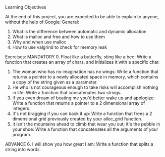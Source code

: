 Learning Objectives

At the end of this project, you are expected to be able to explain to anyone, without the help of Google:
General:

1. What is the difference	between automatic and dynamic allocation
2. What is malloc 	   and free and how to use them
3. Why and    when use malloc
4. How to use valgrind to check for memory leak

Exercises:
MANDATORY
0. Float like a butterfly, sting like a bee: Write a function that creates an array of chars, and initializes it with a specific char.
1. The woman who has no imagination has no wings: Write a function that returns a pointer to a newly allocated space in memory, which contains a copy of the string given as a parameter.
2. He who is not courageous enough to take risks will accomplish nothing in life: Write a function that concatenates two strings.
3. If you even dream of beating me you'd better wake up and apologize: Write a function that returns a pointer to a 2 dimensional array of integers.
4. It's not bragging if you can back it up: Write a function that frees a 2 dimensional grid previously created by your alloc_grid function.
5. It isn't the mountains ahead to climb that wear you out; it's the pebble in your shoe: Write a function that concatenates all the arguments of your program.

ADVANCE
6. I will show you how great I am: Write a function that splits a string into words.